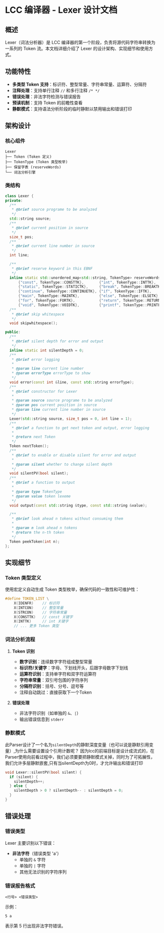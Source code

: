 # LCC 编译器 - Lexer 设计文档

## 概述

Lexer（词法分析器）是 LCC 编译器的第一个阶段，负责将源代码字符串转换为一系列的 Token 流。本文档详细介绍了 Lexer 的设计架构、实现细节和使用方式。

## 功能特性

- **多类型 Token 支持**：标识符、整型常量、字符串常量、运算符、分隔符
- **注释处理**：支持单行注释 `//` 和多行注释 `/* */`
- **错误处理**：非法字符检测与错误报告
- **预读机制**：支持 Token 的前瞻性查看
- **静默模式**：支持语法分析阶段的临时静默以禁用输出和错误打印

## 架构设计

### 核心组件

```
Lexer
├── Token (Token 定义)
├── TokenType (Token 类型枚举)
├── 保留字表 (reserveWords)
└── 词法分析引擎
```

### 类结构

```cpp
class Lexer {
private:
  /**
   * @brief source programe to be analyzed
   */
  std::string source;
  /**
   * @brief current position in source
   */
  size_t pos;
  /**
   * @brief current line number in source
   */
  int line;

  /**
   * @brief reserve keyword in this EBNF
   */
  inline static std::unordered_map<std::string, TokenType> reserveWords = {
      {"const", TokenType::CONSTTK},       {"int", TokenType::INTTK},
      {"static", TokenType::STATICTK},     {"break", TokenType::BREAKTK},
      {"continue", TokenType::CONTINUETK}, {"if", TokenType::IFTK},
      {"main", TokenType::MAINTK},         {"else", TokenType::ELSETK},
      {"for", TokenType::FORTK},           {"return", TokenType::RETURNTK},
      {"void", TokenType::VOIDTK},         {"printf", TokenType::PRINTFTK}};
  /**
   * @brief skip whitespace
   */
  void skipwhitespace();

public:
  /**
   * @brief silent depth for error and output
   */
  inline static int silentDepth = 0;
  /**
   * @brief error logging
   *
   * @param line current line number
   * @param errorType errorType to show
   */
  void error(const int &line, const std::string errorType);
  /**
   * @brief constructor for Lexer
   *
   * @param source source programe to be analyzed
   * @param pos current position in source
   * @param line current line number in source
   */
  Lexer(std::string source, size_t pos = 0, int line = 1);
  /**
   * @brief a function to get next token and output, error logging
   *
   * @return next Token
   */
  Token nextToken();
  /**
   * @brief to enable or disable silent for error and output
   *
   * @param silent whether to change silent depth
   */
  void silentPV(bool silent);
  /**
   * @brief a function to output
   *
   * @param type TokenType
   * @param value token lexeme
   */
  void output(const std::string &type, const std::string &value);

  /**
   * @brief look ahead n tokens without consuming them
   *
   * @param n look ahead n tokens
   * @return the n-th token
   */
  Token peekToken(int n);
};
```

## 实现细节

### Token 类型定义

使用宏定义自动生成 Token 类型枚举，确保代码的一致性和可维护性：

```cpp
#define TOKEN_LIST \
    X(IDENFR)    // 标识符
    X(INTCON)    // 整型常量
    X(STRCON)    // 字符串常量
    X(CONSTTK)   // const 关键字
    X(INTTK)     // int 关键字
    // ... 更多 Token 类型
```

### 词法分析流程

1. **Token 识别**
   - **数字识别**：连续数字字符组成整型常量
   - **标识符/关键字**：字母、下划线开头，后跟字母数字下划线
   - **运算符识别**：支持单字符和双字符运算符
   - **字符串常量**：双引号包围的字符序列
   - **分隔符识别**：括号、分号、逗号等
   - 注释自动跳过：直接获取下一个Token

2. **错误处理**
   - 非法字符识别（如单独的 `&`、`|`）
   - 输出错误信息到 `stderr`

### 静默模式

此Parser设计了一个名为`silentDepth`的静默深度变量（也可以说是静默引用变量）,为什么需要设置设个引用计数呢？
因为lcc的前端目标是设计成流式的，在Parser使用向前看过程中，我们必须要要把静默模式关掉，同时为了可拓展性，
我们允许多层静默嵌套,只有当silentDepth为0时，才允许输出和错误打印
```c++
void Lexer::silentPV(bool silent) {
  if (silent) {
    silentDepth++;
  } else {
    silentDepth > 0 ? silentDepth-- : silentDepth = 0;
  }
}
```

## 错误处理

### 错误类型

Lexer 主要识别以下错误：

- **非法字符**（错误类型 'a'）
  - 单独的 `&` 字符
  - 单独的 `|` 字符
  - 其他无法识别的字符序列

### 错误报告格式

```
<行号> <错误类型>
```

示例：

```
5 a
```

表示第 5 行出现非法字符错误。

